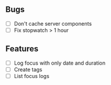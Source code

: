 ## Bugs

- [ ] Don't cache server components
- [ ] Fix stopwatch > 1 hour

## Features

- [ ] Log focus with only date and duration
- [ ] Create tags
- [ ] List focus logs
